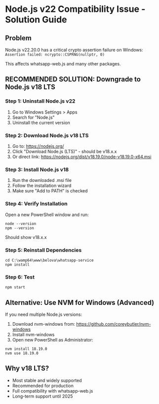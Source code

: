 # Node.js v22 Compatibility Issue - Solution Guide

## Problem
Node.js v22.20.0 has a critical crypto assertion failure on Windows:
`Assertion failed: ncrypto::CSPRNG(nullptr, 0)`

This affects whatsapp-web.js and many other packages.

## RECOMMENDED SOLUTION: Downgrade to Node.js v18 LTS

### Step 1: Uninstall Node.js v22
1. Go to Windows Settings > Apps
2. Search for "Node.js"
3. Uninstall the current version

### Step 2: Download Node.js v18 LTS
1. Go to: https://nodejs.org/
2. Click "Download Node.js (LTS)" - should be v18.x.x
3. Or direct link: https://nodejs.org/dist/v18.19.0/node-v18.19.0-x64.msi

### Step 3: Install Node.js v18
1. Run the downloaded .msi file
2. Follow the installation wizard
3. Make sure "Add to PATH" is checked

### Step 4: Verify Installation
Open a new PowerShell window and run:
```
node --version
npm --version
```
Should show v18.x.x

### Step 5: Reinstall Dependencies
```
cd C:\wamp64\www\belova\whatsapp-service
npm install
```

### Step 6: Test
```
npm start
```

## Alternative: Use NVM for Windows (Advanced)
If you need multiple Node.js versions:

1. Download nvm-windows from: https://github.com/coreybutler/nvm-windows
2. Install nvm-windows
3. Open new PowerShell as Administrator:
```
nvm install 18.19.0
nvm use 18.19.0
```

## Why v18 LTS?
- Most stable and widely supported
- Recommended for production
- Full compatibility with whatsapp-web.js
- Long-term support until 2025